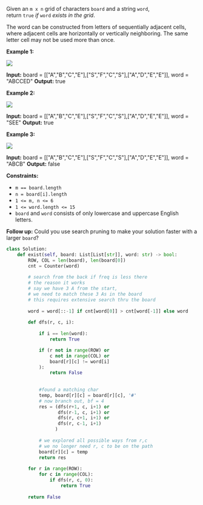 Given an `m x n` grid of characters `board` and a string `word`, return `true` _if_ `word` _exists in the grid_.

The word can be constructed from letters of sequentially adjacent cells, where adjacent cells are horizontally or vertically neighboring. The same letter cell may not be used more than once.

**Example 1:**

![](https://assets.leetcode.com/uploads/2020/11/04/word2.jpg)

**Input:** board = [["A","B","C","E"],["S","F","C","S"],["A","D","E","E"]], word = "ABCCED"
**Output:** true

**Example 2:**

![](https://assets.leetcode.com/uploads/2020/11/04/word-1.jpg)

**Input:** board = [["A","B","C","E"],["S","F","C","S"],["A","D","E","E"]], word = "SEE"
**Output:** true

**Example 3:**

![](https://assets.leetcode.com/uploads/2020/10/15/word3.jpg)

**Input:** board = [["A","B","C","E"],["S","F","C","S"],["A","D","E","E"]], word = "ABCB"
**Output:** false

**Constraints:**

-   `m == board.length`
-   `n = board[i].length`
-   `1 <= m, n <= 6`
-   `1 <= word.length <= 15`
-   `board` and `word` consists of only lowercase and uppercase English letters.

**Follow up:** Could you use search pruning to make your solution faster with a larger `board`?

```python
class Solution:
    def exist(self, board: List[List[str]], word: str) -> bool:
        ROW, COL = len(board), len(board[0])
        cnt = Counter(word)
        
        # search from the back if freq is less there
        # the reason it works
        # say we have 3 A from the start, 
        # we need to match these 3 As in the board
        # this requires extensive search thru the board
        
        word = word[::-1] if cnt[word[0]] > cnt[word[-1]] else word
        
        def dfs(r, c, i):
            
            if i == len(word):
                return True

            if (r not in range(ROW) or
                c not in range(COL) or
                board[r][c] != word[i]
            ):
                return False
            
            
            #found a matching char
            temp, board[r][c] = board[r][c], '#'
            # now branch out, bf = 4
            res = (dfs(r+1, c, i+1) or 
                   dfs(r-1, c, i+1) or
                   dfs(r, c+1, i+1) or
                   dfs(r, c-1, i+1)
                  )
            
            # we explored all possible ways from r,c
            # we no longer need r, c to be on the path
            board[r][c] = temp
            return res
        
        for r in range(ROW):
            for c in range(COL):
                if dfs(r, c, 0):
                    return True
                
        return False
```